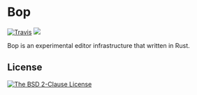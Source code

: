 Bop
===
[![Travis](https://img.shields.io/travis/zypeh/bop/master.svg?style=flat-square)](https://travis-ci.org/zypeh/bop)
[![](http://meritbadge.herokuapp.com/bop?style=flat-square)](https://crates.io/crates/bop)

Bop is an experimental editor infrastructure that written in Rust.

License
-------
[![The BSD 2-Clause License](https://img.shields.io/badge/license-BSD%202--Clause-blue.svg?style=flat-square)](https://opensource.org/licenses/BSD-2-Clause)

